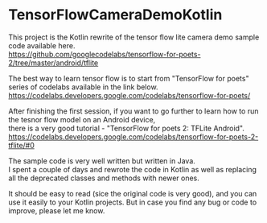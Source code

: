 # TensorFlowCameraDemoKotlin
This project is the Kotlin rewrite of the tensor flow lite camera demo sample code available here.  
https://github.com/googlecodelabs/tensorflow-for-poets-2/tree/master/android/tflite  
  
The best way to learn tensor flow is to start from "TensorFlow for poets" series of codelabs available in the link below.
https://codelabs.developers.google.com/codelabs/tensorflow-for-poets/  
  
After finishing the first session, if you want to go further to learn how to run the tesnor flow model on an Android device,  
there is a very good tutorial - "TensorFlow for poets 2: TFLite Android".  
https://codelabs.developers.google.com/codelabs/tensorflow-for-poets-2-tflite/#0  
   
The sample code is very well written but written in Java.  
I spent a couple of days and rewrote the code in Kotlin as well as replacing all the deprecated classes and methods with newer ones.  

It should be easy to read (sice the original code is very good), and you can use it easily to your Kotlin projects. 
But in case you  find any bug or code to improve, please let me know.   
